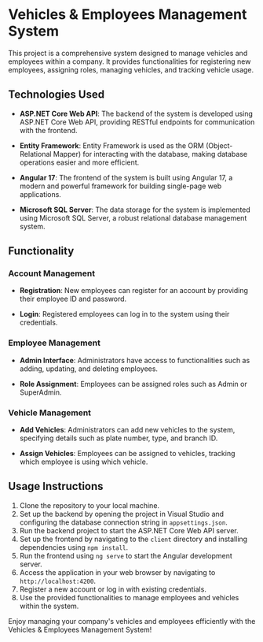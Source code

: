 # Vehicles & Employees Management System

This project is a comprehensive system designed to manage vehicles and employees within a company. It provides functionalities for registering new employees, assigning roles, managing vehicles, and tracking vehicle usage.

## Technologies Used

- **ASP.NET Core Web API**: The backend of the system is developed using ASP.NET Core Web API, providing RESTful endpoints for communication with the frontend.
  
- **Entity Framework**: Entity Framework is used as the ORM (Object-Relational Mapper) for interacting with the database, making database operations easier and more efficient.

- **Angular 17**: The frontend of the system is built using Angular 17, a modern and powerful framework for building single-page web applications.

- **Microsoft SQL Server**: The data storage for the system is implemented using Microsoft SQL Server, a robust relational database management system.

## Functionality

### Account Management

- **Registration**: New employees can register for an account by providing their employee ID and password.
  
- **Login**: Registered employees can log in to the system using their credentials.

### Employee Management

- **Admin Interface**: Administrators have access to functionalities such as adding, updating, and deleting employees.
  
- **Role Assignment**: Employees can be assigned roles such as Admin or SuperAdmin.

### Vehicle Management

- **Add Vehicles**: Administrators can add new vehicles to the system, specifying details such as plate number, type, and branch ID.
  
- **Assign Vehicles**: Employees can be assigned to vehicles, tracking which employee is using which vehicle.

## Usage Instructions

1. Clone the repository to your local machine.
2. Set up the backend by opening the project in Visual Studio and configuring the database connection string in `appsettings.json`.
3. Run the backend project to start the ASP.NET Core Web API server.
4. Set up the frontend by navigating to the `client` directory and installing dependencies using `npm install`.
5. Run the frontend using `ng serve` to start the Angular development server.
6. Access the application in your web browser by navigating to `http://localhost:4200`.
7. Register a new account or log in with existing credentials.
8. Use the provided functionalities to manage employees and vehicles within the system.

Enjoy managing your company's vehicles and employees efficiently with the Vehicles & Employees Management System!
